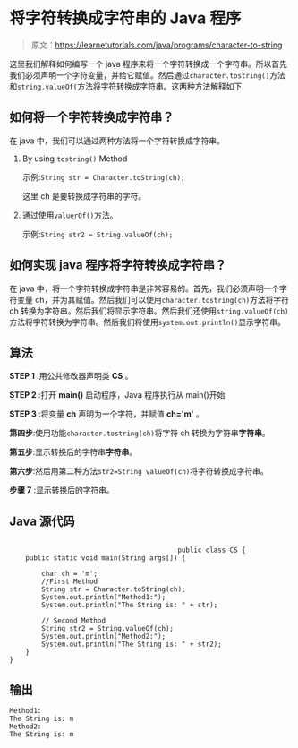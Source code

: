 # 将字符转换成字符串的 Java 程序

> 原文：<https://learnetutorials.com/java/programs/character-to-string>

这里我们解释如何编写一个 java 程序来将一个字符转换成一个字符串。所以首先我们必须声明一个字符变量，并给它赋值。然后通过`character.tostring()`方法和`string.valueOf(`方法将字符转换成字符串。这两种方法解释如下

## 如何将一个字符转换成字符串？

在 java 中，我们可以通过两种方法将一个字符转换成字符串。

1.  By using `tostring()` Method

    示例:`String str = Character.toString(ch);`

    这里 ch 是要转换成字符串的字符。

2.  通过使用`valuerOf()`方法。

    示例:`String str2 = String.valueOf(ch);`

## 如何实现 java 程序将字符转换成字符串？

在 java 中，将一个字符转换成字符串是非常容易的。首先，我们必须声明一个字符变量 ch，并为其赋值。然后我们可以使用`character.tostring(ch)`方法将字符 ch 转换为字符串。然后我们将显示字符串。然后我们还使用`string.valueOf(ch)`方法将字符转换为字符串。然后我们将使用`system.out.println()`显示字符串。

## 算法

**STEP 1** :用公共修改器声明类 **CS** 。

**STEP 2** :打开 **main()** 启动程序，Java 程序执行从 main()开始

**STEP 3** :将变量 **ch** 声明为一个字符，并赋值 **ch='m'** 。

**第四步**:使用功能`character.tostring(ch)`将字符 ch 转换为字符串**字符串**。

**第五步**:显示转换后的字符串**字符串**。

**第六步**:然后用第二种方法`str2=String valueOf(ch)`将字符转换成字符串。

**步骤 7** :显示转换后的字符串。

## Java 源代码

```

                                          public class CS {
    public static void main(String args[]) {

        char ch = 'm';
        //First Method
        String str = Character.toString(ch);
        System.out.println("Method1:");
        System.out.println("The String is: " + str);

        // Second Method
        String str2 = String.valueOf(ch);
        System.out.println("Method2:");
        System.out.println("The String is: " + str2);
    }
}

```

## 输出

```
Method1:
The String is: m
Method2:
The String is: m
```